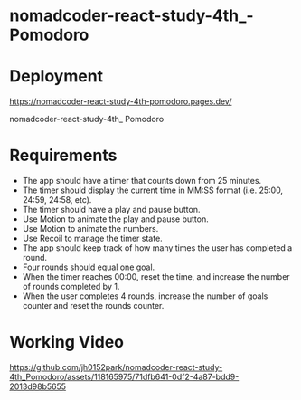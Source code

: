 # nomadcoder-react-study-4th\_-Pomodoro

# Deployment
https://nomadcoder-react-study-4th-pomodoro.pages.dev/

nomadcoder-react-study-4th\_ Pomodoro

# Requirements

-   The app should have a timer that counts down from 25 minutes.
-   The timer should display the current time in MM:SS format (i.e. 25:00, 24:59, 24:58, etc).
-   The timer should have a play and pause button.
-   Use Motion to animate the play and pause button.
-   Use Motion to animate the numbers.
-   Use Recoil to manage the timer state.
-   The app should keep track of how many times the user has completed a round.
-   Four rounds should equal one goal.
-   When the timer reaches 00:00, reset the time, and increase the number of rounds completed by 1.
-   When the user completes 4 rounds, increase the number of goals counter and reset the rounds counter.

# Working Video

https://github.com/jh0152park/nomadcoder-react-study-4th_Pomodoro/assets/118165975/71dfb641-0df2-4a87-bdd9-2013d98b5655


